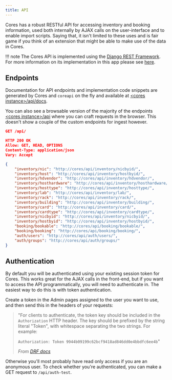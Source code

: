 ```yaml
---
title: API
---
```


Cores has a robust RESTful API for accessing inventory and booking information, used both internally by AJAX
calls on the user-interface and to enable import scripts. Saying that, it isn't limited to these uses and is
fair game if you think of an extension that might be able to make use of the data in Cores.

!!! note
    The Cores API is implemented using the [Django REST Framework](https://www.django-rest-framework.org/). For
    more information on its implementation in this app please see [here](../developer_guide/#api).

Endpoints
---

Documentation for API endpoints and implementation code snippets are generated by Cores and `coreapi` on the fly and available 
at [&lt;cores instance&gt;/api/docs](../../api/docs).

You can also see a browsable version of the majority of the endpoints [&lt;cores instance&gt;/api](../../api) where 
you can craft requests in the browser.  This doesn't show a couple of the custom endpoints for ingest however.

```json
GET /api/

HTTP 200 OK
Allow: GET, HEAD, OPTIONS
Content-Type: application/json
Vary: Accept

{
    "inventory/nic": "http://cores/api/inventory/nicbyid/",
    "inventory/host": "http://cores/api/inventory/hostbyid/",
    "inventory/hdvendor": "http://cores/api/inventory/hdvendor/",
    "inventory/hosthardware": "http://cores/api/inventory/hosthardware/",
    "inventory/hosttype": "http://cores/api/inventory/hosttype/",
    "inventory/lab": "http://cores/api/inventory/lab/",
    "inventory/rack": "http://cores/api/inventory/rack/",
    "inventory/building": "http://cores/api/inventory/building/",
    "inventory/card": "http://cores/api/inventory/card/",
    "inventory/cardtype": "http://cores/api/inventory/cardtype/",
    "inventory/nicbyid": "http://cores/api/inventory/nicbyid/",
    "inventory/hostbyid": "http://cores/api/inventory/hostbyid/",
    "booking/bookable": "http://cores/api/booking/bookable/",
    "booking/booking": "http://cores/api/booking/booking/",
    "auth/users": "http://cores/api/auth/users/",
    "auth/groups": "http://cores/api/auth/groups/"
}
```

Authentication
---

By default you will be authenticated using your existing session token for Cores. This works great for the
AJAX calls in the front-end, but if you want to access the API programmatically, you will need to authenticate in.
The easiest way to do this is with token authentication.

Create a token in the Admin pages assigned to the user you want to use, and then send this in the headers
of your requests:

> "For clients to authenticate, the token key should be included in the `Authorization` HTTP header. 
> The key should be prefixed by the string literal "Token", with whitespace separating the two strings. 
> For example:
>
> `Authorization: Token 9944b09199c62bcf9418ad846dd0e4bbdfc6ee4b`"
>
> *From [DRF docs](https://www.django-rest-framework.org/api-guide/authentication/#tokenauthentication)*

Otherwise you'll most probably have read only access if you are an anonymous user. To check whether you're 
authenticated, you can make a GET request to `/api/auth-test`.
